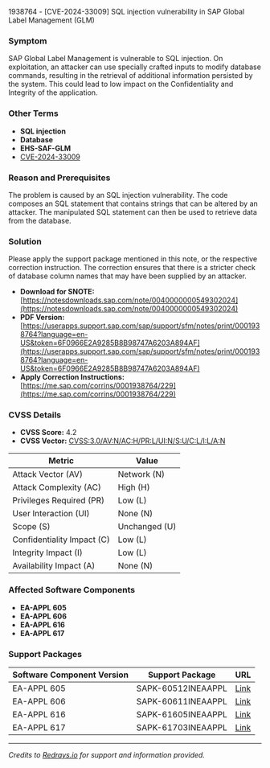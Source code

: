 1938764 - [CVE-2024-33009] SQL injection vulnerability in SAP Global Label Management (GLM)

### Symptom

SAP Global Label Management is vulnerable to SQL injection. On exploitation, an attacker can use specially crafted inputs to modify database commands, resulting in the retrieval of additional information persisted by the system. This could lead to low impact on the Confidentiality and Integrity of the application.

### Other Terms

- **SQL injection**
- **Database**
- **EHS-SAF-GLM**
- [CVE-2024-33009](https://www.cve.org/CVERecord?id=CVE-2024-33009)

### Reason and Prerequisites

The problem is caused by an SQL injection vulnerability. The code composes an SQL statement that contains strings that can be altered by an attacker. The manipulated SQL statement can then be used to retrieve data from the database.

### Solution

Please apply the support package mentioned in this note, or the respective correction instruction. The correction ensures that there is a stricter check of database column names that may have been supplied by an attacker.

- **Download for SNOTE:** [https://notesdownloads.sap.com/note/0040000000549302024](https://notesdownloads.sap.com/note/0040000000549302024)
- **PDF Version:** [https://userapps.support.sap.com/sap/support/sfm/notes/print/0001938764?language=en-US&token=6F0966E2A9285B8B98747A6203A894AF](https://userapps.support.sap.com/sap/support/sfm/notes/print/0001938764?language=en-US&token=6F0966E2A9285B8B98747A6203A894AF)
- **Apply Correction Instructions:** [https://me.sap.com/corrins/0001938764/229](https://me.sap.com/corrins/0001938764/229)

### CVSS Details

- **CVSS Score:** 4.2
- **CVSS Vector:** [CVSS:3.0/AV:N/AC:H/PR:L/UI:N/S:U/C:L/I:L/A:N](https://www.first.org/cvss/calculator/3.0#CVSS:3.0/AV:N/AC:H/PR:L/UI:N/S:U/C:L/I:L/A:N)

| Metric                | Value        |
|-----------------------|--------------|
| Attack Vector (AV)    | Network (N)  |
| Attack Complexity (AC)| High (H)     |
| Privileges Required (PR)| Low (L)    |
| User Interaction (UI) | None (N)     |
| Scope (S)             | Unchanged (U)|
| Confidentiality Impact (C)| Low (L)  |
| Integrity Impact (I)  | Low (L)      |
| Availability Impact (A)| None (N)    |

### Affected Software Components

- **EA-APPL 605**
- **EA-APPL 606**
- **EA-APPL 616**
- **EA-APPL 617**

### Support Packages

| Software Component Version | Support Package           | URL                                           |
|----------------------------|---------------------------|-----------------------------------------------|
| EA-APPL 605                | SAPK-60512INEAAPPL        | [Link](https://me.sap.com/supportpackage/SAPK-60512INEAAPPL) |
| EA-APPL 606                | SAPK-60611INEAAPPL        | [Link](https://me.sap.com/supportpackage/SAPK-60611INEAAPPL) |
| EA-APPL 616                | SAPK-61605INEAAPPL        | [Link](https://me.sap.com/supportpackage/SAPK-61605INEAAPPL) |
| EA-APPL 617                | SAPK-61703INEAAPPL        | [Link](https://me.sap.com/supportpackage/SAPK-61703INEAAPPL) |

---

*Credits to [Redrays.io](https://redrays.io) for support and information provided.*